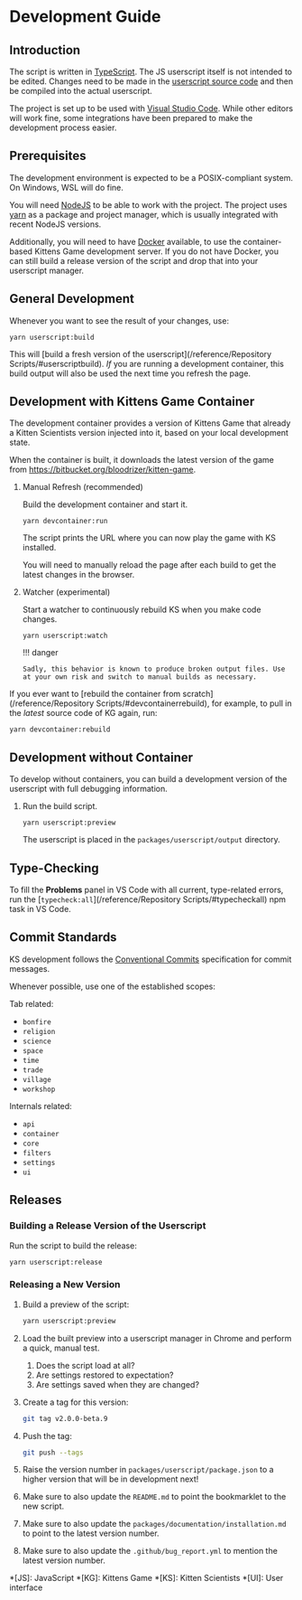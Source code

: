 # Development Guide

## Introduction

The script is written in [TypeScript](https://www.typescriptlang.org/). The JS userscript itself is not intended to be edited. Changes need to be made in the [userscript source code](https://github.com/kitten-science/kitten-scientists/tree/main/packages/userscript/source) and then be compiled into the actual userscript.

The project is set up to be used with [Visual Studio Code](https://code.visualstudio.com/). While other editors will work fine, some integrations have been prepared to make the development process easier.

## Prerequisites

The development environment is expected to be a POSIX-compliant system. On Windows, WSL will do fine.

You will need [NodeJS](https://nodejs.org/) to be able to work with the project. The project uses [yarn](https://yarnpkg.com/) as a package and project manager, which is usually integrated with recent NodeJS versions.

Additionally, you will need to have [Docker](https://www.docker.com/get-started) available, to use the container-based Kittens Game development server. If you do not have Docker, you can still build a release version of the script and drop that into your userscript manager.

## General Development

Whenever you want to see the result of your changes, use:

```shell
yarn userscript:build
```

This will [build a fresh version of the userscript](/reference/Repository Scripts/#userscriptbuild). _If_ you are running a development container, this build output will also be used the next time you refresh the page.

## Development with Kittens Game Container

The development container provides a version of Kittens Game that already a Kitten Scientists version injected into it, based on your local development state.

When the container is built, it downloads the latest version of the game from <https://bitbucket.org/bloodrizer/kitten-game>.

1.  Manual Refresh (recommended)

    Build the development container and start it.

    ```shell
    yarn devcontainer:run
    ```

    The script prints the URL where you can now play the game with KS installed.

    You will need to manually reload the page after each build to get the latest changes in the browser.

1.  Watcher (experimental)

    Start a watcher to continuously rebuild KS when you make code changes.

    ```shell
    yarn userscript:watch
    ```

    !!! danger

        Sadly, this behavior is known to produce broken output files. Use at your own risk and switch to manual builds as necessary.

If you ever want to [rebuild the container from scratch](/reference/Repository Scripts/#devcontainerrebuild), for example, to pull in the _latest_ source code of KG again, run:

```shell
yarn devcontainer:rebuild
```

## Development without Container

To develop without containers, you can build a development version of the userscript with full debugging information.

1. Run the build script.

    ```shell
    yarn userscript:preview
    ```

    The userscript is placed in the `packages/userscript/output` directory.

## Type-Checking

To fill the **Problems** panel in VS Code with all current, type-related errors, run the [`typecheck:all`](/reference/Repository Scripts/#typecheckall) npm task in VS Code.

## Commit Standards

KS development follows the [Conventional Commits](https://www.conventionalcommits.org/en/v1.0.0/) specification for commit messages.

Whenever possible, use one of the established scopes:

Tab related:

-   `bonfire`
-   `religion`
-   `science`
-   `space`
-   `time`
-   `trade`
-   `village`
-   `workshop`

Internals related:

-   `api`
-   `container`
-   `core`
-   `filters`
-   `settings`
-   `ui`

## Releases

### Building a Release Version of the Userscript

Run the script to build the release:

```shell
yarn userscript:release
```

### Releasing a New Version

1. Build a preview of the script:

    ```bash
    yarn userscript:preview
    ```

1. Load the built preview into a userscript manager in Chrome and perform a quick, manual test.

    1. Does the script load at all?
    1. Are settings restored to expectation?
    1. Are settings saved when they are changed?

1. Create a tag for this version:

    ```bash
    git tag v2.0.0-beta.9
    ```

1. Push the tag:

    ```bash
    git push --tags
    ```

1. Raise the version number in `packages/userscript/package.json` to a higher version that will be in development next!

1. Make sure to also update the `README.md` to point the bookmarklet to the new script.

1. Make sure to also update the `packages/documentation/installation.md` to point to the latest version number.

1. Make sure to also update the `.github/bug_report.yml` to mention the latest version number.

<!-- prettier-ignore-start -->
*[JS]: JavaScript
*[KG]: Kittens Game
*[KS]: Kitten Scientists
*[UI]: User interface
<!-- prettier-ignore-end -->

